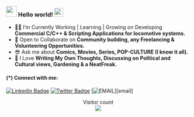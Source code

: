 ### <img src="https://github.com/TheDudeThatCode/TheDudeThatCode/blob/master/Assets/Hi.gif" width="29px"> Hello world!&nbsp;<img src="https://github.com/TheDudeThatCode/TheDudeThatCode/blob/master/Assets/Earth.gif" width="24px"> 
 
- 👩‍💻 I’m Currently Working | Learning | Growing on Developing **Commercial C/C++ & Scripting Applications for locomotive systems.**
- 🤝 Open to Collaborate on **Community building, any Freelancing & Volunteering Opportunities.**
- 😎 Ask me about **Comics, Movies, Series, POP-CULTURE (I know it all).** 
- 🙌 I Love **Writing My Own Thoughts, Discussing on Political and Cultural views, Gardening & a NeatFreak.** 
 
 #### (*) Connect with me: 
 
 [![Linkedin Badge](https://img.shields.io/badge/-@NamrathaLB-blue?style=flat-square&logo=Linkedin&logoColor=white&link=https://www.linkedin.com/in/namratha-l-bemane-a868b7162/)](https://www.linkedin.com/in/namratha-l-bemane-a868b7162/) [![Twitter Badge](https://img.shields.io/badge/-@genialkartik-1ca0f1?style=flat-square&labelColor=1ca0f1&logo=twitter&logoColor=white&link=https://twitter.com/genialkartik)](https://twitter.com/genialkartik) [![EMAIL](https://img.shields.io/badge/EMAIL-namratha9823%40gmail.com-red?logo=gmail)][email]


 
 <p align="center"> 
  Visitor count<br>
  <img src="https://profile-counter.glitch.me/Namrathalb/count.svg" />
</p>
 
 
 <!--!<a href="https://twitter.com/namratha_lb" target="_blank" rel="nofollow"><img align="left" alt="Namratha's Twitter" width="22px" src="https://cdn.jsdelivr.net/npm/simple-icons@v3/icons/twitter.svg" /></a><a href="https://www.linkedin.com/in/namratha-l-bemane-a868b7162/" target="_blank" rel="nofollow"><img align="left" alt="Namratha's Linkdein" width="22px" src="https://cdn.jsdelivr.net/npm/simple-icons@v3/icons/linkedin.svg" /></a><a href="mailto: namratha9823@gmail.com" target="_blank" rel="nofollow"><img align="left" alt="Namratha's Gmail" width="22px" src="https://cdn.jsdelivr.net/npm/simple-icons@3.12.1/icons/gmail.svg" /></a>
 
<br><br />
 
![Namratha's github stats](https://github-readme-stats.vercel.app/api?username=Namrathalb&show_icons=true&theme=dark)
![Top Langs](https://github-readme-stats.vercel.app/api/top-langs/?username=Namrathalb&layout=compact&theme=dark)


<!--![Octocat](octocat-small.png)

<!--
**Namrathalb/Namrathalb** is a ✨ _special_ ✨ repository because its `README.md` (this file) appears on your GitHub profile.


<!--Here are some ideas to get you started:-->
